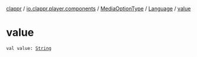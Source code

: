 [clappr](../../../index.md) / [io.clappr.player.components](../../index.md) / [MediaOptionType](../index.md) / [Language](index.md) / [value](./value.md)

# value

`val value: `[`String`](https://kotlinlang.org/api/latest/jvm/stdlib/kotlin/-string/index.html)